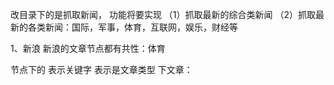 改目录下的是抓取新闻，
功能将要实现
（1）抓取最新的综合类新闻
（2）抓取最新的各类新闻：国际，军事，体育，互联网，娱乐，财经等


1、新浪
新浪的文章节点都有共性：体育
<head>节点下的
	<meta name="keywords" content="xx,xx,xx">  表示关键字
	<meta property="og:type" content="article"> 表示是文章类型
</head>

<body>下文章：
	<div class="blkContainerSblk">
		<h1 id="artibodyTitle"/>
		<div class="artInfo">
			<span id="pub_date" />
			<span id="media_name" />
		</div>
		<div class="BSHARE_POP" id="artibody">
			<p></p>
		</div>
	</div>
</body>


